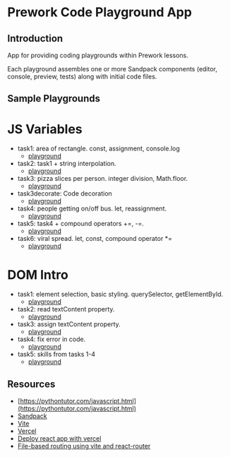 # Prework Code Playground App

## Introduction

App for providing coding playgrounds within Prework lessons.

Each playground assembles one or more Sandpack components (editor, console,
preview, tests) along with initial code files.

## Sample Playgrounds

# JS Variables

- task1: area of rectangle. const, assignment, console.log
  - [playground](https://playground-app-chi.vercel.app/lessons/variables/task1)
- task2: task1 + string interpolation.
  - [playground](https://playground-app-chi.vercel.app/lessons/variables/task2)
- task3: pizza slices per person. integer division, Math.floor.
  - [playground](https://playground-app-chi.vercel.app/lessons/variables/task3)
- task3decorate: Code decoration
  - [playground](https://playground-app-chi.vercel.app/lessons/variables/task3decorate)
- task4: people getting on/off bus. let, reassignment.
  - [playground](https://playground-app-chi.vercel.app/lessons/variables/task4)
- task5: task4 + compound operators +=, -=.
  - [playground](https://playground-app-chi.vercel.app/lessons/variables/task5)
- task6: viral spread. let, const, compound operator \*=
  - [playground](https://playground-app-chi.vercel.app/lessons/variables/task6)

# DOM Intro

- task1: element selection, basic styling. querySelector, getElementById.
  - [playground](https://playground-app-chi.vercel.app/lessons/dom_intro/task1)
- task2: read textContent property.
  - [playground](https://playground-app-chi.vercel.app/lessons/dom_intro/task2)
- task3: assign textContent property.
  - [playground](https://playground-app-chi.vercel.app/lessons/dom_intro/task3)
- task4: fix error in code.
  - [playground](https://playground-app-chi.vercel.app/lessons/dom_intro/task4)
- task5: skills from tasks 1-4
  - [playground](https://playground-app-chi.vercel.app/lessons/dom_intro/task5)

## Resources

- [https://pythontutor.com/javascript.html](https://pythontutor.com/javascript.html)
- [Sandpack](https://sandpack.codesandbox.io/)
- [Vite](https://vitejs.dev/)
- [Vercel](https://vercel.com/)
- [Deploy react app with vercel](https://ibaslogic.com/deploy-react-app-with-vercel/)
- [File-based routing using vite and react-router](https://dev.to/franciscomendes10866/file-based-routing-using-vite-and-react-router-3fdo)
